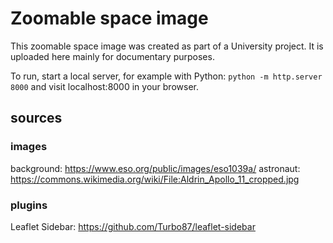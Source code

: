 # Zoomable space image

This zoomable space image was created as part of a University project. It is uploaded here mainly for documentary purposes.

To run, start a local server, for example with Python: `python -m http.server 8000` and visit localhost:8000 in your browser.

## sources

### images

background: https://www.eso.org/public/images/eso1039a/
astronaut: https://commons.wikimedia.org/wiki/File:Aldrin_Apollo_11_cropped.jpg

### plugins
Leaflet Sidebar: https://github.com/Turbo87/leaflet-sidebar
